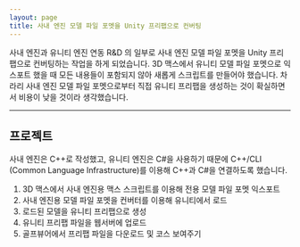 ```yaml
---
layout: page
title: 사내 엔진 모델 파일 포멧을 Unity 프리팹으로 컨버팅
---
```


사내 엔진과 유니티 엔진 연동 R&D 의 일부로 사내 엔진 모델 파일 포멧을 Unity 프리팹으로 컨버팅하는 작업을 하게 되었습니다. 3D 맥스에서 유니티 모델 파일 포멧으로 익스포트 했을 때 모든 내용들이 포함되지 않아 새롭게 스크립트를 만들어야 했습니다. 차라리 사내 엔진 모델 파일 포멧으로부터 직접 유니티 프리팹을 생성하는 것이 확실하면서 비용이 낮을 것이라 생각했습니다.  

---

## 프로젝트
사내 엔진은 C++로 작성했고, 유니티 엔진은 C#을 사용하기 때문에 C++/CLI (Common Language Infrastructure)를 이용해 C++과 C#을 연결하도록 했습니다.

1. 3D 맥스에서 사내 엔진용 맥스 스크립트를 이용해 전용 모델 파일 포멧 익스포트
2. 사내 엔진용 모델 파일 포멧을 컨버터를 이용해 유니티에서 로드
3. 로드된 모델을 유니티 프리팹으로 생성
4. 유니티 프리팹 파일을 웹서버에 업로드
5. 골프뷰어에서 프리팹 파일을 다운로드 및 코스 보여주기

